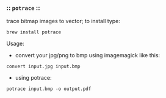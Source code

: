 
### :: `potrace` ::
trace bitmap images to vector; to install type: 
```plaintext
brew install potrace
```
Usage: 
* convert your jpg/png to bmp using imagemagick like this: 
```plaintext
convert input.jpg input.bmp
```
* using potrace:
```plaintext
potrace input.bmp -o output.pdf
```

